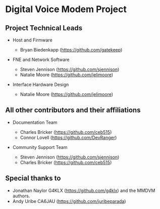 # Digital Voice Modem Project

## Project Technical Leads
- Host and Firmware
    - Bryan Biedenkapp (https://github.com/gatekeep)

- FNE and Network Software
    - Steven Jennison (https://github.com/sjennison)
    - Natalie Moore (https://github.com/jelimoore)

- Interface Hardware Design
    - Natalie Moore (https://github.com/jelimoore)

## All other contributors and their affiliations
- Documentation Team
    - Charles Bricker (https://github.com/ceb515)
    - Connor Lovell (https://github.com/DevRanger)

- Community Support Team
    - Steven Jennison (https://github.com/sjennison)
    - Charles Bricker (https://github.com/ceb515)

## Special thanks to
- Jonathan Naylor G4KLX (https://github.com/g4klx) and the MMDVM authors.
- Andy Uribe CA6JAU (https://github.com/juribeparada)
